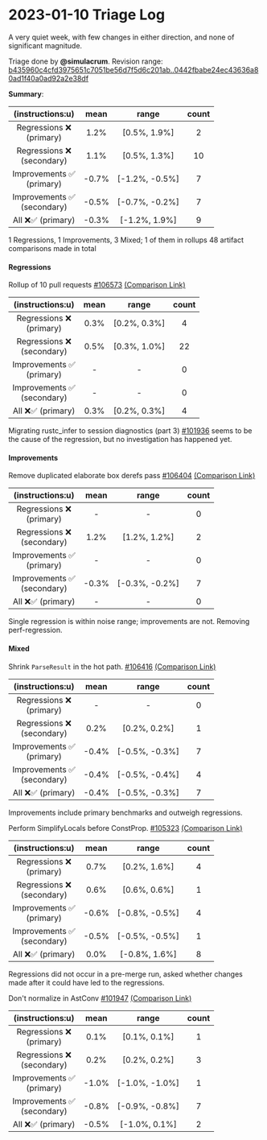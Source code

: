 # 2023-01-10 Triage Log

A very quiet week, with few changes in either direction, and none of significant magnitude.

Triage done by **@simulacrum**.
Revision range: [b435960c4cfd3975651c7051be56d7f5d6c201ab..0442fbabe24ec43636a80ad1f40a0ad92a2e38df](https://perf.rust-lang.org/?start=b435960c4cfd3975651c7051be56d7f5d6c201ab&end=0442fbabe24ec43636a80ad1f40a0ad92a2e38df&absolute=false&stat=instructions%3Au)

**Summary**:

| (instructions:u)                   | mean  | range          | count |
|:----------------------------------:|:-----:|:--------------:|:-----:|
| Regressions ❌ <br /> (primary)    | 1.2%  | [0.5%, 1.9%]   | 2     |
| Regressions ❌ <br /> (secondary)  | 1.1%  | [0.5%, 1.3%]   | 10    |
| Improvements ✅ <br /> (primary)   | -0.7% | [-1.2%, -0.5%] | 7     |
| Improvements ✅ <br /> (secondary) | -0.5% | [-0.7%, -0.2%] | 7     |
| All ❌✅ (primary)                 | -0.3% | [-1.2%, 1.9%]  | 9     |

1 Regressions, 1 Improvements, 3 Mixed; 1 of them in rollups
48 artifact comparisons made in total

#### Regressions

Rollup of 10 pull requests [#106573](https://github.com/rust-lang/rust/pull/106573) [(Comparison Link)](https://perf.rust-lang.org/compare.html?start=ee0412d1ef81efcfabe7f66cd21476ca85d618b1&end=e5d46a5bdac3f19793297914d4ada432024fbe95&stat=instructions:u)

| (instructions:u)                   | mean | range        | count |
|:----------------------------------:|:----:|:------------:|:-----:|
| Regressions ❌ <br /> (primary)    | 0.3% | [0.2%, 0.3%] | 4     |
| Regressions ❌ <br /> (secondary)  | 0.5% | [0.3%, 1.0%] | 22    |
| Improvements ✅ <br /> (primary)   | -    | -            | 0     |
| Improvements ✅ <br /> (secondary) | -    | -            | 0     |
| All ❌✅ (primary)                 | 0.3% | [0.2%, 0.3%] | 4     |

Migrating rustc_infer to session diagnostics (part 3)
[#101936](https://github.com/rust-lang/rust/pull/101936) seems to be the cause
of the regression, but no investigation has happened yet.

#### Improvements

Remove duplicated elaborate box derefs pass [#106404](https://github.com/rust-lang/rust/pull/106404) [(Comparison Link)](https://perf.rust-lang.org/compare.html?start=14298997005486529e7a97b2ab9e9e376d6fdc72&end=e94fab69d020d75517cb55fafacb2d270ad6e0ac&stat=instructions:u)

| (instructions:u)                   | mean  | range          | count |
|:----------------------------------:|:-----:|:--------------:|:-----:|
| Regressions ❌ <br /> (primary)    | -     | -              | 0     |
| Regressions ❌ <br /> (secondary)  | 1.2%  | [1.2%, 1.2%]   | 2     |
| Improvements ✅ <br /> (primary)   | -     | -              | 0     |
| Improvements ✅ <br /> (secondary) | -0.3% | [-0.3%, -0.2%] | 7     |
| All ❌✅ (primary)                 | -     | -              | 0     |

Single regression is within noise range; improvements are not. Removing
perf-regression.

#### Mixed

Shrink `ParseResult` in the hot path. [#106416](https://github.com/rust-lang/rust/pull/106416) [(Comparison Link)](https://perf.rust-lang.org/compare.html?start=388538fc963e07a94e3fc3ac8948627fd2d28d29&end=b85f57d652a141b5c73f4f46b986a92b6992e9d9&stat=instructions:u)

| (instructions:u)                   | mean  | range          | count |
|:----------------------------------:|:-----:|:--------------:|:-----:|
| Regressions ❌ <br /> (primary)    | -     | -              | 0     |
| Regressions ❌ <br /> (secondary)  | 0.2%  | [0.2%, 0.2%]   | 1     |
| Improvements ✅ <br /> (primary)   | -0.4% | [-0.5%, -0.3%] | 7     |
| Improvements ✅ <br /> (secondary) | -0.4% | [-0.5%, -0.4%] | 4     |
| All ❌✅ (primary)                 | -0.4% | [-0.5%, -0.3%] | 7     |

Improvements include primary benchmarks and outweigh regressions.

Perform SimplifyLocals before ConstProp. [#105323](https://github.com/rust-lang/rust/pull/105323) [(Comparison Link)](https://perf.rust-lang.org/compare.html?start=a2112fcb0ad7327b9f1ee618c18567d74fc084b1&end=b1691f6413a4afd7529ab309965123cc63e82021&stat=instructions:u)

| (instructions:u)                   | mean  | range          | count |
|:----------------------------------:|:-----:|:--------------:|:-----:|
| Regressions ❌ <br /> (primary)    | 0.7%  | [0.2%, 1.6%]   | 4     |
| Regressions ❌ <br /> (secondary)  | 0.6%  | [0.6%, 0.6%]   | 1     |
| Improvements ✅ <br /> (primary)   | -0.6% | [-0.8%, -0.5%] | 4     |
| Improvements ✅ <br /> (secondary) | -0.5% | [-0.5%, -0.5%] | 1     |
| All ❌✅ (primary)                 | 0.0%  | [-0.8%, 1.6%]  | 8     |

Regressions did not occur in a pre-merge run, asked whether changes made after
it could have led to the regressions.

Don't normalize in AstConv [#101947](https://github.com/rust-lang/rust/pull/101947) [(Comparison Link)](https://perf.rust-lang.org/compare.html?start=89e0576bd3aec2f1acf935b353900bd75742860b&end=af58fc869910eae0ec525d49cbb6d953ea10a8c6&stat=instructions:u)

| (instructions:u)                   | mean  | range          | count |
|:----------------------------------:|:-----:|:--------------:|:-----:|
| Regressions ❌ <br /> (primary)    | 0.1%  | [0.1%, 0.1%]   | 1     |
| Regressions ❌ <br /> (secondary)  | 0.2%  | [0.2%, 0.2%]   | 3     |
| Improvements ✅ <br /> (primary)   | -1.0% | [-1.0%, -1.0%] | 1     |
| Improvements ✅ <br /> (secondary) | -0.8% | [-0.9%, -0.8%] | 7     |
| All ❌✅ (primary)                 | -0.5% | [-1.0%, 0.1%]  | 2     |
